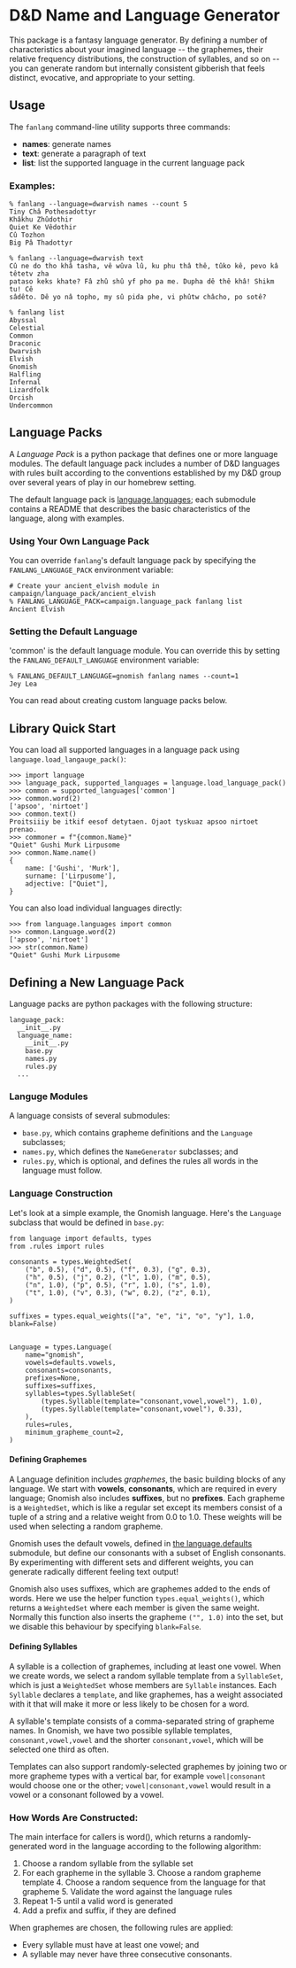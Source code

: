 # D&D Name and Language Generator

This package is a fantasy language generator. By defining a number of characteristics about your imagined language -- the graphemes, their relative frequency distributions, the construction of syllables, and so on -- you can generate random but internally consistent gibberish that feels distinct, evocative, and appropriate to your setting.

## Usage

The `fanlang` command-line utility supports three commands:

* **names**: generate names 
* **text**: generate a paragraph of text 
* **list**: list the supported language in the current language pack

### Examples:

```
% fanlang --language=dwarvish names --count 5
Tiny Châ Pothesadottyr
Khâkhu Zhûdothir
Quiet Ke Vêdothir
Cû Tozhon
Big Pâ Thadottyr
```

```
% fanlang --language=dwarvish text
Cû ne do tho khâ tasha, vê wûva lû, ku phu thâ thê, tûko kê, pevo kâ têtetv zha 
pataso keks khate? Fâ zhû shû yf pho pa me. Dupha dê thê khâ! Shikm tu! Cê 
sâdêto. Dê yo nâ topho, my sû pida phe, vi phûtw châcho, po sotê?
```

```
% fanlang list
Abyssal                                                                         
Celestial                                                                       
Common                                                                          
Draconic                                                                        
Dwarvish                                                                        
Elvish                                                                          
Gnomish                                                                         
Halfling                                                                        
Infernal                                                                        
Lizardfolk                                                                      
Orcish                                                                          
Undercommon
```

## Language Packs

A *Language Pack* is a python package that defines one or more language modules. The default language pack includes a number of D&D languages with rules built according to the conventions established by my D&D group over several years of play in our homebrew setting.

The default language pack is [language.languages](language/languages/); each submodule contains a README that describes the basic characteristics of the language, along with examples.

### Using Your Own Language Pack

You can override `fanlang`'s default language pack by specifying the `FANLANG_LANGUAGE_PACK` environment variable:

```
# Create your ancient_elvish module in campaign/language_pack/ancient_elvish
% FANLANG_LANGUAGE_PACK=campaign.language_pack fanlang list
Ancient Elvish
```

### Setting the Default Language

'common' is the default language module. You can override this by setting the `FANLANG_DEFAULT_LANGUAGE` environment variable:

```
% FANLANG_DEFAULT_LANGUAGE=gnomish fanlang names --count=1
Jey Lea
```

You can read about creating custom language packs below.


## Library Quick Start

You can load all supported languages in a language pack using `language.load_langauge_pack()`:

```
>>> import language
>>> language_pack, supported_languages = language.load_language_pack()
>>> common = supported_languages['common']
>>> common.word(2)
['apsoo', 'nirtoet']
>>> common.text()
Proitsiiiy be itkif eesof detytaen. Ojaot tyskuaz apsoo nirtoet prenao.
>>> commoner = f"{common.Name}"
"Quiet" Gushi Murk Lirpusome
>>> common.Name.name()
{
    name: ['Gushi', 'Murk'],
    surname: ['Lirpusome'],
    adjective: ["Quiet"],
}
```

You can also load individual languages directly:

```
>>> from language.languages import common
>>> common.Language.word(2)
['apsoo', 'nirtoet']
>>> str(common.Name)
"Quiet" Gushi Murk Lirpusome
```

## Defining a New Language Pack

Language packs are python packages with the following structure:

```
language_pack:
  __init__.py
  language_name:
    __init__.py
    base.py
    names.py
    rules.py
  ...
```

### Languge Modules

A language consists of several submodules:

* `base.py`, which contains grapheme definitions and the `Language` subclasses;
* `names.py`, which defines the `NameGenerator` subclasses; and
* `rules.py`, which is optional, and defines the rules all words in the language must follow.


### Language Construction

Let's look at a simple example, the Gnomish language. Here's the `Language`
subclass that would be defined in `base.py`:

```
from language import defaults, types
from .rules import rules

consonants = types.WeightedSet(
    ("b", 0.5), ("d", 0.5), ("f", 0.3), ("g", 0.3),
    ("h", 0.5), ("j", 0.2), ("l", 1.0), ("m", 0.5),
    ("n", 1.0), ("p", 0.5), ("r", 1.0), ("s", 1.0),
    ("t", 1.0), ("v", 0.3), ("w", 0.2), ("z", 0.1),
)

suffixes = types.equal_weights(["a", "e", "i", "o", "y"], 1.0, blank=False)


Language = types.Language(
    name="gnomish",
    vowels=defaults.vowels,
    consonants=consonants,
    prefixes=None,
    suffixes=suffixes,
    syllables=types.SyllableSet(
        (types.Syllable(template="consonant,vowel,vowel"), 1.0),
        (types.Syllable(template="consonant,vowel"), 0.33),
    ),
    rules=rules,
    minimum_grapheme_count=2,
)
```

#### Defining Graphemes

A Language definition includes *graphemes*, the basic building blocks of any
language. We start with **vowels**, **consonants**, which are required in every
language; Gnomish also includes **suffixes**, but no **prefixes**. Each
grapheme is a `WeightedSet`, which is like a regular set except its members
consist of a tuple of a string and a relative weight from 0.0 to 1.0. These
weights will be used when selecting a random grapheme.

Gnomish uses the default vowels, defined in [the
language.defaults](language/defaults.py) submodule, but define our consonants
with a subset of English consonants. By experimenting with different sets and
different weights, you can generate radically different feeling text output!

Gnomish also uses suffixes, which are graphemes added to the ends of words.
Here we use the helper function `types.equal_weights()`, which returns
a `WeightedSet` where each member is given the same weight. Normally this
function also inserts the grapheme `("", 1.0)` into the set, but we disable
this behaviour by specifying `blank=False`.

#### Defining Syllables

A syllable is a collection of graphemes, including at least one vowel. When we
create words, we select a random syllable template from a `SyllableSet`, which
is just a `WeightedSet` whose members are `Syllable` instances. Each `Syllable`
declares a `template`, and like graphemes, has a weight associated with it that
will make it more or less likely to be chosen for a word.

A syllable's template consists of a comma-separated string of grapheme names.
In Gnomish, we have two possible syllable templates, `consonant,vowel,vowel`
and the shorter `consonant,vowel`, which will be selected one third as often.

Templates can also support randomly-selected graphemes by joining two or more
grapheme types with a vertical bar, for example `vowel|consonant` would choose
one or the other; `vowel|consonant,vowel` would result in a vowel or
a consonant followed by a vowel.

### How Words Are Constructed:

The main interface for callers is word(), which returns a randomly-generated
word in the language according to the following algorithm:

1. Choose a random syllable from the syllable set
2. For each grapheme in the syllable
    3. Choose a random grapheme template
    4. Choose a random sequence from the language for that grapheme
    5. Validate the word against the language rules
6. Repeat 1-5 until a valid word is generated
7. Add a prefix and suffix, if they are defined

When graphemes are chosen, the following rules are applied:
* Every syllable must have at least one vowel; and
* A syllable may never have three consecutive consonants.
